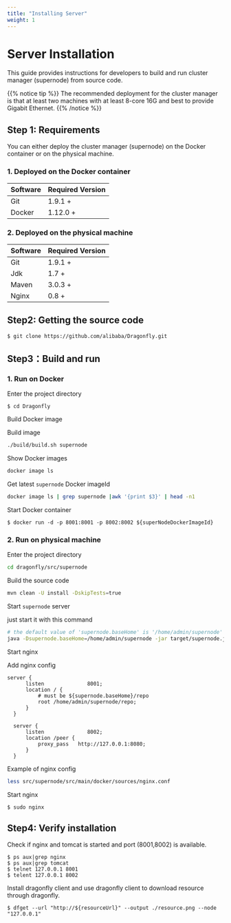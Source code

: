 ```yaml
---
title: "Installing Server"
weight: 1
---
```


# Server Installation

This guide provides instructions for developers to build and run cluster manager (supernode) from source code.
<!--more-->

{{% notice tip %}}
The recommended deployment for the cluster manager is that at least two machines with at least 8-core 16G and best to provide Gigabit Ethernet.
{{% /notice %}}

## Step 1: Requirements

You can either deploy the cluster manager (supernode) on the Docker container or on the physical machine.

### 1. Deployed on the Docker container

Software              | Required Version
----------------------|--------------------------
Git                   | 1.9.1 +
Docker                | 1.12.0 +

### 2. Deployed on the physical machine

Software              | Required Version
----------------------|--------------------------
Git                   | 1.9.1 +
Jdk                   | 1.7 +
Maven                 | 3.0.3 +
Nginx                 | 0.8 +

## Step2: Getting the source code

   ```
   $ git clone https://github.com/alibaba/Dragonfly.git
   ```

## Step3：Build and run

### 1. Run on Docker

Enter the project directory

   ```
   $ cd Dragonfly
   ```

Build Docker image

Build image

   ```bash
   ./build/build.sh supernode
   ```

Show Docker images

   ```bash
   docker image ls
   ```

Get latest `supernode` Docker imageId

   ```bash
   docker image ls | grep supernode |awk '{print $3}' | head -n1
   ```

Start Docker container

   ```
   $ docker run -d -p 8001:8001 -p 8002:8002 ${superNodeDockerImageId}
   ```

### 2. Run on physical machine

Enter the project directory

   ```bash
   cd dragonfly/src/supernode
   ```

Build the source code

   ```bash
   mvn clean -U install -DskipTests=true
   ```

Start `supernode` server

just start it with this command

   ```bash
   # the default value of 'supernode.baseHome' is '/home/admin/supernode' if you don't set
   java -Dsupernode.baseHome=/home/admin/supernode -jar target/supernode.jar
   ```

Start nginx

Add nginx config

  ```
  server {
        listen              8001;
        location / {
            # must be ${supernode.baseHome}/repo
            root /home/admin/supernode/repo;
        }
    }

    server {
        listen              8002;
        location /peer {
            proxy_pass   http://127.0.0.1:8080;
        }
    }
  ```

Example of nginx config

  ```bash
  less src/supernode/src/main/docker/sources/nginx.conf
  ```

Start nginx

  ```
  $ sudo nginx
  ```

## Step4: Verify installation

Check if nginx and tomcat is started and port (8001,8002) is available.

  ```
  $ ps aux|grep nginx
  $ ps aux|grep tomcat
  $ telnet 127.0.0.1 8001
  $ telent 127.0.0.1 8002
  ```

Install dragonfly client and use dragonfly client to download resource through dragonfly.

  ```
  $ dfget --url "http://${resourceUrl}" --output ./resource.png --node "127.0.0.1"
  ```

